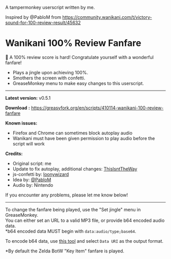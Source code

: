 A tampermonkey userscript written by me.

Inspired by @PabloM from https://community.wanikani.com/t/victory-sound-for-100-review-result/45632

# Wanikani 100% Review Fanfare

🎉 A 100% review score is hard! Congratulate yourself with a wonderful fanfare!
- Plays a jingle upon achieving 100%.
- Smothers the screen with confetti.
- GreaseMonkey menu to make easy changes to this userscript.

---

**Latest version:**  v0.5.1

**Download** **:** [https://greasyfork.org/en/scripts/410114-wanikani-100-review-fanfare ](https://greasyfork.org/en/scripts/410114-wanikani-100-review-fanfare)

**Known issues:**

* Firefox and Chrome can sometimes block autoplay audio
* Wanikani must have been given permission to play audio before the script will work

**Credits:**

* Original script: me
* Update to fix autoplay, additional changes: [ThisIsntTheWay](https://github.com/ThisIsntTheWay)
* js-confetti by: [loonywizard](https://github.com/loonywizard/js-confetti)
* Idea by: [@PabloM](https://community.wanikani.com/u/pablom/summary)
* Audio by: Nintendo

If you encounter any problems, please let me know below!

---

To change the fanfare being played, use the "Set jingle" menu in GreaseMonkey.  
You can either set an URL to a valid MP3 file, or provide b64 encoded audio data.  
*b64 encoded data MUST begin with `data:audio/type;base64`.

To encode b64 data, use [this tool](https://base64.guru/converter/encode/audio) and select `Data URI` as the output format.

*By default the Zelda BotW "Key Item" fanfare is played.  